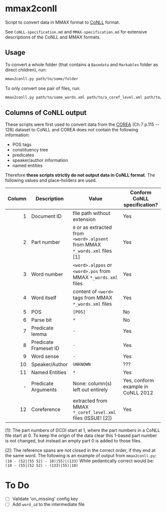 # mmax2conll
Script to convert data in MMAX format to [CoNLL][] format.

See `CoNLL-specification.md` and `MMAX-specification.md` for extensive descriptions of the CoNLL and MMAX formats.


## Usage

To convert a whole folder (that contains a `Basedata` and `Markables` folder as direct children), run:

```sh
mmax2conll.py path/to/some/folder
```

To only convert one pair of files, run:
```sh
mmax2conll.py path/to/some_words.xml path/to/a_coref_level.xml path/to/output.conll
```


## Columns of CoNLL output
These scripts were first used to convert data from the [COREA][] (Ch.7 p.115 -- 128) dataset to CoNLL and
COREA does not contain the following information:

 - POS tags
 - constituency tree
 - predicates
 - speaker/author information
 - named entities

Therefore **these scripts strictly do not output data in CoNLL format**.
The following values and place-holders are used.

Column  | Description           | Value                                                                         | Conform CoNLL specification?
---:    | ---                   | ---                                                                           | ---
      1 | Document ID           | file path without extension                                                   | Yes
      2 | Part number           | `0` or as extracted from `<word>.alpsent` from MMAX `*_words.xml` files \[1\] | Yes
      3 | Word number           | `<word>.alppos` or `<word>.pos` from MMAX `*_words.xml` files                 | Yes
      4 | Word itself           | content of `<word>` tags from MMAX `*_words.xml` files                        | Yes
      5 | POS                   | `[POS]`                                                                       | No
      6 | Parse bit             | `*`                                                                           | No
      7 | Predicate lemma       | `-`                                                                           | Yes
      8 | Predicate Frameset ID | `-`                                                                           | Yes
      9 | Word sense            | `-`                                                                           | Yes
     10 | Speaker/Author        | `UNKNOWN`                                                                     | ???
     11 | Named Entities        | `*`                                                                           | Yes
      - | Predicate Arguments   | None: column(s) left out entirely                                             | Yes, conform example in CoNLL 2012
     12 | Coreference           | extracted from MMAX `*_coref_level.xml` files (ISSUE! \[2\])                  | Yes

\[1\]:
    The part numbers of DCOI start at 1, where the part numbers in a CoNLL file start at 0.
    To keep the origin of the data clear this 1-based part number is not changed,
    but instead an empty part 0 is added to those files.

\[2\]:
    The reference spans are not closed in the correct order, if they end at the same word. The following is an example of output from `mmax2conll.py`:
    ```
              (10
                -
          (52|(55
              52)
                -
    10)|55)|(133)
    ```
    While pedantically correct would be:
    ```
              (10
                -
          (55|(52
              52)
                -
    (133)|55)|10)
    ```


# To Do

 - [ ] Validate 'on_missing' config key
 - [ ] Add `word_id` to the intermediate file

[COREA]: https://link.springer.com/book/10.1007/978-3-642-30910-6
[CoNLL]: http://conll.cemantix.org/2012/data.html
